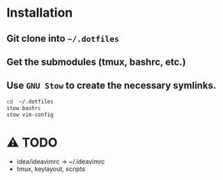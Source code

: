 # Installation

## Git clone into `~/.dotfiles`

## Get the submodules (tmux, bashrc, etc.)

## Use `GNU Stow` to create the necessary symlinks.

```bash
cd  ~/.dotfiles
stow bashrc
stow vim-config
```


# :warning: TODO

- idea/ideavimrc → ~/.ideavimrc
- tmux, keylayout, scripts
